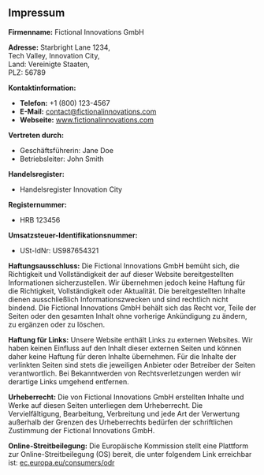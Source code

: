 ## Impressum

**Firmenname:** Fictional Innovations GmbH

**Adresse:**
Starbright Lane 1234,  
Tech Valley, Innovation City,  
Land: Vereinigte Staaten,  
PLZ: 56789

**Kontaktinformation:**
- **Telefon:** +1 (800) 123-4567
- **E-Mail:** contact@fictionalinnovations.com
- **Webseite:** www.fictionalinnovations.com

**Vertreten durch:**
- Geschäftsführerin: Jane Doe
- Betriebsleiter: John Smith

**Handelsregister:**
- Handelsregister Innovation City

**Registernummer:**
- HRB 123456

**Umsatzsteuer-Identifikationsnummer:**
- USt-IdNr: US987654321

**Haftungsausschluss:**
Die Fictional Innovations GmbH bemüht sich, die Richtigkeit und Vollständigkeit der auf dieser Website bereitgestellten Informationen sicherzustellen. Wir übernehmen jedoch keine Haftung für die Richtigkeit, Vollständigkeit oder Aktualität. Die bereitgestellten Inhalte dienen ausschließlich Informationszwecken und sind rechtlich nicht bindend. Die Fictional Innovations GmbH behält sich das Recht vor, Teile der Seiten oder den gesamten Inhalt ohne vorherige Ankündigung zu ändern, zu ergänzen oder zu löschen.

**Haftung für Links:**
Unsere Website enthält Links zu externen Websites. Wir haben keinen Einfluss auf den Inhalt dieser externen Seiten und können daher keine Haftung für deren Inhalte übernehmen. Für die Inhalte der verlinkten Seiten sind stets die jeweiligen Anbieter oder Betreiber der Seiten verantwortlich. Bei Bekanntwerden von Rechtsverletzungen werden wir derartige Links umgehend entfernen.

**Urheberrecht:**
Die von Fictional Innovations GmbH erstellten Inhalte und Werke auf diesen Seiten unterliegen dem Urheberrecht. Die Vervielfältigung, Bearbeitung, Verbreitung und jede Art der Verwertung außerhalb der Grenzen des Urheberrechts bedürfen der schriftlichen Zustimmung der Fictional Innovations GmbH.

**Online-Streitbeilegung:**
Die Europäische Kommission stellt eine Plattform zur Online-Streitbeilegung (OS) bereit, die unter folgendem Link erreichbar ist: [ec.europa.eu/consumers/odr](https://ec.europa.eu/consumers/odr)

